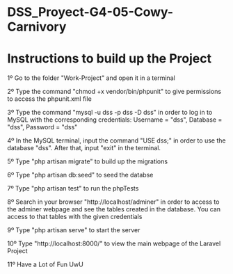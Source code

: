 # DSS_Proyect-G4-05-Cowy-Carnivory  

<h1>Instructions to build up the Project</h1>

<p> 1º Go to the folder "Work-Project" and open it in a terminal</p>
<p> 2º Type the command "chmod +x vendor/bin/phpunit" to give permissions to access the phpunit.xml file</p>
<p> 3º Type the command "mysql -u dss -p dss -D dss" in order 
to log in to MySQL with the corresponding credentials: 
Username = "dss", Database = "dss",  Password = "dss"</p>
<p> 4º In the MySQL terminal, input the command "USE dss;" in order 
to use the database "dss". After that, input "exit" in the terminal.</p>
<p> 5º Type "php artisan migrate" to build up the migrations</p>
<p> 6º Type "php artisan db:seed" to seed the databse</p>
<p> 7º Type "php artisan test" to run the phpTests</p>
<p> 8º Search in your browser "http://localhost/adminer" in order to access to the adminer webpage and see the tables created in the database. You can
access to that tables with the given credentials</p>
<p> 9º Type "php artisan serve" to start the server</p>
<p> 10º Type "http://localhost:8000/" to view the main webpage of the Laravel Project</p>
<p> 11º Have a Lot of Fun UwU</p>

